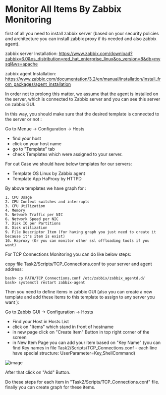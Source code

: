 # Monitor All Items By Zabbix Monitoring

first of all you need to install zabbix server (based on your security policies and architecture you can install zabbix proxy if its needed and also zabbix agent).

zabbix server Installation: <https://www.zabbix.com/download?zabbix=6.0&os_distribution=red_hat_enterprise_linux&os_version=8&db=mysql&ws=apache>

zabbix agent Installation: <https://www.zabbix.com/documentation/3.2/en/manual/installation/install_from_packages/agent_installation>

In order not to prolong this matter, we assume that the agent is installed on the server, which is connected to Zabbix server and you can see this server on zabbix GUI.

In this way, you should make sure that the desired template is connected to the server or not :

Go to Menue -> Configuration -> Hosts
* find your host
* click on your host name
* go to "Template" tab
* check Templates which were assigned to your server.

For out Case we should have below templates for our servers:
* Template OS Linux by Zabbix agent
* Template App HaProxy by HTTPD

By above templates we have graph for :

	1. CPU Usage
	2. CPU Context switches and interrupts
	3. CPU Utilization
	4. Memory
	5. Network Traffic per NIC
	6. Network Speed per NIC
	7. Disk IO per Partitions
	8. Disk utilization
	9. File Descriptor Item (for having graph you just need to create it because it's item is exist)
	10. Haproxy (Or you can monitor other ssl offloading tools if you want)


For TCP Connections Monitoring you can do like below steps:

copy file Task2/Scripts/TCP_Connections.conf to your server and agent address:
```
bash> cp PATH/TCP_Connections.conf /etc/zabbix/zabbix_agentd.d/
bash> systemctl restart zabbix-agent
```

Then you need to define items in zabbix GUI (also you can create a new template and add these items to this template to assign to any server you want ):

Go to Zabbix GUI -> Configuration -> Hosts
* Find your Host in Hosts List
* click on "Items" which stand in front of hostname
* in new page click on "Create Item" Button in top right corner of the screen 
* in New Item Page you can add your item based on "Key Name" (you can find Key names in file Task2/Scripts/TCP_Connections.conf - each line have special structure: UserParameter=Key,ShellCommand)

![image](https://user-images.githubusercontent.com/92629629/159121766-526186af-b567-430b-b77a-7234eb281871.png)


After that click on "Add" Button.

Do these steps for each item in "Task2/Scripts/TCP_Connections.conf" file. finally you can create graph for these items.
